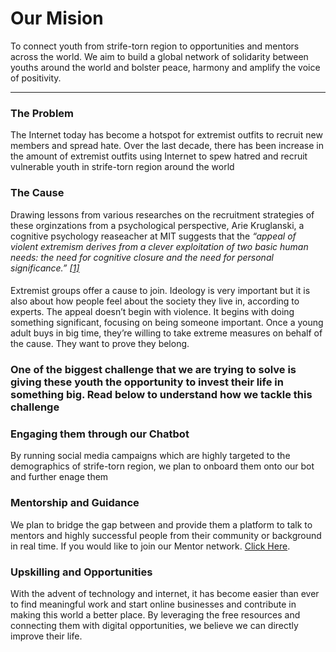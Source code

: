 Our Mision
==========

To connect youth from strife-torn region to opportunities and mentors across the world. We aim to build a global network of solidarity between youths around the world and bolster peace, harmony and amplify the voice of positivity.


------------------------------------------------------------------------------------------------------------------------------------------------------------------------------------------------------------------------------------------

### The Problem

The Internet today has become a hotspot for extremist outfits to recruit new members and spread hate. Over the last decade, there has been increase in the amount of extremist outfits using Internet to spew hatred and recruit vulnerable youth in strife-torn region around the world

### The Cause

Drawing lessons from various researches on the recruitment strategies of these orginzations from a psychological perspective, Arie Kruglanski, a cognitive psychology reaseacher at MIT suggests that the _“appeal of violent extremism derives from a clever exploitation of two basic human needs: the need for cognitive closure and the need for personal significance.” [\[1\]](http://www.start.umd.edu/news/dr-arie-kruglanski-discusses-psychology-behind-terrorist-recruitment)_

#### 

Extremist groups offer a cause to join. Ideology is very important but it is also about how people feel about the society they live in, according to experts. The appeal doesn’t begin with violence. It begins with doing something significant, focusing on being someone important. Once a young adult buys in big time, they’re willing to take extreme measures on behalf of the cause. They want to prove they belong.

### One of the biggest challenge that we are trying to solve is giving these youth the opportunity to invest their life in something big. Read below to understand how we tackle this challenge

### Engaging them through our Chatbot

By running social media campaigns which are highly targeted to the demographics of strife-torn region, we plan to onboard them onto our bot and further enage them

### Mentorship and Guidance

We plan to bridge the gap between and provide them a platform to talk to mentors and highly successful people from their community or background in real time. If you would like to join our Mentor network. [Click Here](https://youthsquad.network/join-as-a-mentor).

### Upskilling and Opportunities

With the advent of technology and internet, it has become easier than ever to find meaningful work and start online businesses and contribute in making this world a better place. By leveraging the free resources and connecting them with digital opportunities, we believe we can directly improve their life.